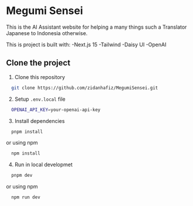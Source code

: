 # Megumi Sensei
This is the AI Assistant website for helping a many things such a Translator Japanese to Indonesia otherwise.

This is project is built with:
-Next.js 15
-Tailwind
-Daisy UI
-OpenAI

## Clone the project

1. Clone this repository
```bash
  git clone https://github.com/zidanhafiz/MegumiSensei.git
```

2. Setup `.env.local` file 
```bash
  OPENAI_API_KEY=your-openai-api-key
```

3. Install dependencies 
```bash
  pnpm install
```
or using npm
```bash
  npm install
```
4. Run in local developmet
```bash
  pnpm dev
```
or using npm
```bash
  npm run dev
```
